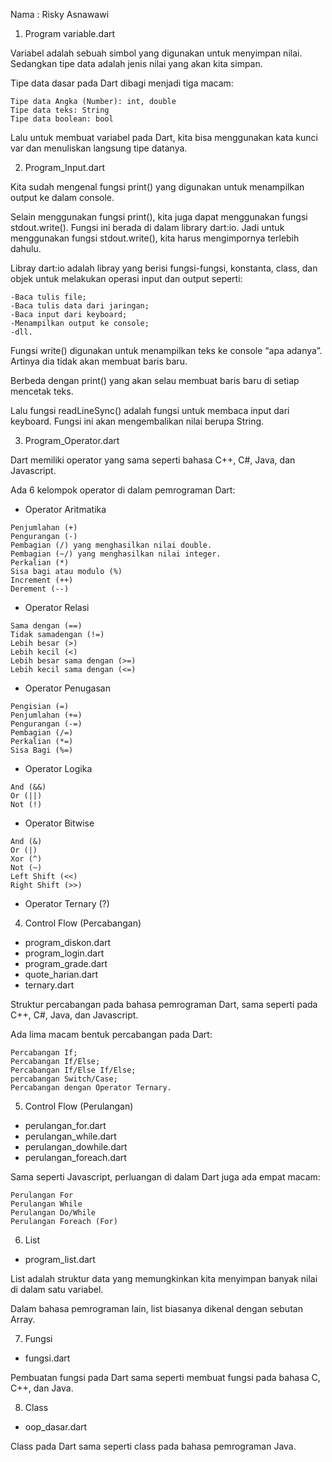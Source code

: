 Nama : Risky Asnawawi

1. Program variable.dart

Variabel adalah sebuah simbol yang digunakan untuk menyimpan nilai. Sedangkan tipe data adalah jenis nilai yang akan kita simpan.

Tipe data dasar pada Dart dibagi menjadi tiga macam:

    Tipe data Angka (Number): int, double
    Tipe data teks: String
    Tipe data boolean: bool

Lalu untuk membuat variabel pada Dart, kita bisa menggunakan kata kunci var dan menuliskan langsung tipe datanya.

2. Program_Input.dart

Kita sudah mengenal fungsi print() yang digunakan untuk menampilkan output ke dalam console.

Selain menggunakan fungsi print(), kita juga dapat menggunakan fungsi stdout.write(). Fungsi ini berada di dalam library dart:io.
Jadi untuk menggunakan fungsi stdout.write(), kita harus mengimpornya terlebih dahulu.

Libray dart:io adalah libray yang berisi fungsi-fungsi, konstanta, class, dan objek untuk melakukan operasi input dan output seperti:

    -Baca tulis file;
    -Baca tulis data dari jaringan;
    -Baca input dari keyboard;
    -Menampilkan output ke console;
    -dll.

Fungsi write() digunakan untuk menampilkan teks ke console “apa adanya”. Artinya dia tidak akan membuat baris baru.

Berbeda dengan print() yang akan selau membuat baris baru di setiap mencetak teks.

Lalu fungsi readLineSync() adalah fungsi untuk membaca input dari keyboard. Fungsi ini akan mengembalikan nilai berupa String.

3. Program_Operator.dart

Dart memiliki operator yang sama seperti bahasa C++, C#, Java, dan Javascript.

Ada 6 kelompok operator di dalam pemrograman Dart:

   - Operator Aritmatika

    Penjumlahan (+)
    Pengurangan (-)
    Pembagian (/) yang menghasilkan nilai double.
    Pembagian (~/) yang menghasilkan nilai integer.
    Perkalian (*)
    Sisa bagi atau modulo (%)
    Increment (++)
    Derement (--)

   - Operator Relasi

    Sama dengan (==)
    Tidak samadengan (!=)
    Lebih besar (>)
    Lebih kecil (<)
    Lebih besar sama dengan (>=)
    Lebih kecil sama dengan (<=)

   - Operator Penugasan

    Pengisian (=)
    Penjumlahan (+=)
    Pengurangan (-=)
    Pembagian (/=)
    Perkalian (*=)
    Sisa Bagi (%=)

   - Operator Logika

    And (&&)
    Or (||)
    Not (!)

   - Operator Bitwise

    And (&)
    Or (|)
    Xor (^)
    Not (~)
    Left Shift (<<)
    Right Shift (>>)

   - Operator Ternary (?)

4. Control Flow (Percabangan)
 - program_diskon.dart
 - program_login.dart
 - program_grade.dart
 - quote_harian.dart
 - ternary.dart 

Struktur percabangan pada bahasa pemrograman Dart, sama seperti pada C++, C#, Java, dan 	Javascript.

Ada lima macam bentuk percabangan pada Dart:

    Percabangan If;
    Percabangan If/Else;
    Percabangan If/Else If/Else;
    percabangan Switch/Case;
    Percabangan dengan Operator Ternary.

5. Control Flow (Perulangan)

 - perulangan_for.dart
 - perulangan_while.dart
 - perulangan_dowhile.dart
 - perulangan_foreach.dart

Sama seperti Javascript, perluangan di dalam Dart juga ada empat macam:

    Perulangan For
    Perulangan While
    Perulangan Do/While
    Perulangan Foreach (For)

6. List

 - program_list.dart

List adalah struktur data yang memungkinkan kita menyimpan banyak nilai di dalam satu variabel.

Dalam bahasa pemrograman lain, list biasanya dikenal dengan sebutan Array.

7. Fungsi
 - fungsi.dart

Pembuatan fungsi pada Dart sama seperti membuat fungsi pada bahasa C, C++, dan Java.

8. Class

 - oop_dasar.dart

Class pada Dart sama seperti class pada bahasa pemrograman Java.

